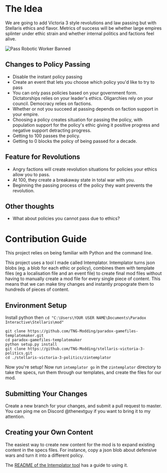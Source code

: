 # The Idea

We are going to add Victoria 3 style revolutions and law passing but with Stellaris ethics and flavor. Metrics of success will be whether large empires splinter under ethic strain and whether internal politics and factions feel alive.

![Pass Robotic Worker Banned](https://i.imgur.com/4Rft5qz.png)


## Changes to Policy Passing

- Disable the instant policy passing
- Create an event that lets you choose which policy you'd like to try to pass
- You can only pass policies based on your government form. Dictatorships relies on your leader's ethics. Oligarchies rely on your council. Democracy relies on factions. 
- Whether or not you succeed at passing depends on faction support in your empire.
- Choosing a policy creates situation for passing the policy, with population support for the policy's ethic giving it positive progress and negative support detracting progress.
- Getting to 100 passes the policy.
- Getting to 0 blocks the policy of being passed for a decade.

## Feature for Revolutions

- Angry factions will create revolution situations for policies your ethics allow you to pass.
- At 100, they create a breakaway state in total war with you.
- Beginning the passing process of the policy they want prevents the revolution.

## Other thoughts

- What about policies you cannot pass due to ethics?

# Contribution Guide

This project relies on being familiar with Python and the command line.

This project uses a tool I made called Intemplator. Intemplator turns json blobs (eg. a blob for each ethic or policy), combines them with template files (eg a localisation file and an event file) to create final mod files without having to manually create a mod file for every single piece of content. This means that we can make tiny changes and instantly propograte them to hundreds of pieces of content. 

## Environment Setup

Install python then `cd "C:\Users\YOUR USER NAME\Documents\Paradox Interactive\Stellaris\mod"`
```
git clone https://github.com/TNG-Modding/paradox-gamefiles-templatemaker.git
cd paradox-gamefiles-templatemaker
python setup.py install
git clone https://github.com/TNG-Modding/stellaris-victoria-3-politics.git
cd ./stellaris-victoria-3-politics/zintemplator
```
Now you're setup! Now run `intemplator go` in the `zintemplator` directory to take the specs, run them through our templates, and create the files for our mod. 

## Submitting Your Changes

Create a new branch for your changes, and submit a pull request to master. You can ping me on Discord @thenextguy if you want to bring it to my attention.

## Creating your Own Content

The easiest way to create new content for the mod is to expand existing content in the specs files. For instance, copy a json blob about defensive wars and turn it into a different policy.

The [README of the Intemplator tool](https://github.com/TNG-Modding/paradox-gamefiles-templatemaker) has a guide to using it.
